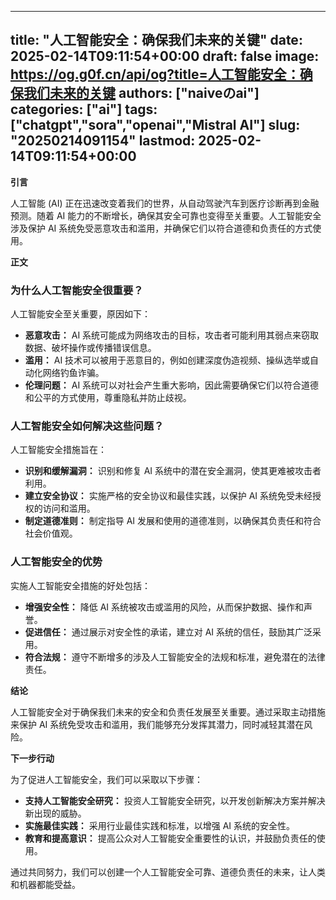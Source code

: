 
---
title: "人工智能安全：确保我们未来的关键"
date: 2025-02-14T09:11:54+00:00
draft: false
image: https://og.g0f.cn/api/og?title=人工智能安全：确保我们未来的关键
authors: ["naiveのai"]
categories: ["ai"]
tags: ["chatgpt","sora","openai","Mistral AI"]
slug: "20250214091154"
lastmod: 2025-02-14T09:11:54+00:00
---
**引言**

人工智能 (AI) 正在迅速改变着我们的世界，从自动驾驶汽车到医疗诊断再到金融预测。随着 AI 能力的不断增长，确保其安全可靠也变得至关重要。人工智能安全涉及保护 AI 系统免受恶意攻击和滥用，并确保它们以符合道德和负责任的方式使用。

**正文**

### 为什么人工智能安全很重要？

人工智能安全至关重要，原因如下：

- **恶意攻击：** AI 系统可能成为网络攻击的目标，攻击者可能利用其弱点来窃取数据、破坏操作或传播错误信息。
- **滥用：** AI 技术可以被用于恶意目的，例如创建深度伪造视频、操纵选举或自动化网络钓鱼诈骗。
- **伦理问题：** AI 系统可以对社会产生重大影响，因此需要确保它们以符合道德和公平的方式使用，尊重隐私并防止歧视。

### 人工智能安全如何解决这些问题？

人工智能安全措施旨在：

- **识别和缓解漏洞：** 识别和修复 AI 系统中的潜在安全漏洞，使其更难被攻击者利用。
- **建立安全协议：** 实施严格的安全协议和最佳实践，以保护 AI 系统免受未经授权的访问和滥用。
- **制定道德准则：** 制定指导 AI 发展和使用的道德准则，以确保其负责任和符合社会价值观。

### 人工智能安全的优势

实施人工智能安全措施的好处包括：

- **增强安全性：** 降低 AI 系统被攻击或滥用的风险，从而保护数据、操作和声誉。
- **促进信任：** 通过展示对安全性的承诺，建立对 AI 系统的信任，鼓励其广泛采用。
- **符合法规：** 遵守不断增多的涉及人工智能安全的法规和标准，避免潜在的法律责任。

**结论**

人工智能安全对于确保我们未来的安全和负责任发展至关重要。通过采取主动措施来保护 AI 系统免受攻击和滥用，我们能够充分发挥其潜力，同时减轻其潜在风险。

**下一步行动**

为了促进人工智能安全，我们可以采取以下步骤：

- **支持人工智能安全研究：** 投资人工智能安全研究，以开发创新解决方案并解决新出现的威胁。
- **实施最佳实践：** 采用行业最佳实践和标准，以增强 AI 系统的安全性。
- **教育和提高意识：** 提高公众对人工智能安全重要性的认识，并鼓励负责任的使用。

通过共同努力，我们可以创建一个人工智能安全可靠、道德负责任的未来，让人类和机器都能受益。